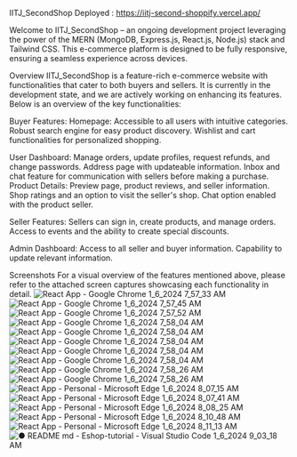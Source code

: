 IITJ_SecondShop Deployed : https://iitj-second-shoppify.vercel.app/

Welcome to IITJ_SecondShop – an ongoing development project leveraging the power of the MERN (MongoDB, Express.js, React.js, Node.js) stack and Tailwind CSS. This e-commerce platform is designed to be fully responsive, ensuring a seamless experience across devices.

Overview
IITJ_SecondShop is a feature-rich e-commerce website with functionalities that cater to both buyers and sellers. It is currently in the development state, and we are actively working on enhancing its features. Below is an overview of the key functionalities:

Buyer Features:
Homepage:
Accessible to all users with intuitive categories.
Robust search engine for easy product discovery.
Wishlist and cart functionalities for personalized shopping.

User Dashboard:
Manage orders, update profiles, request refunds, and change passwords.
Address page with updateable information.
Inbox and chat feature for communication with sellers before making a purchase.
Product Details:
Preview page, product reviews, and seller information.
Shop ratings and an option to visit the seller's shop.
Chat option enabled with the product seller.

Seller Features:
Sellers can sign in, create products, and manage orders.
Access to events and the ability to create special discounts.

Admin Dashboard:
Access to all seller and buyer information.
Capability to update relevant information.

Screenshots
For a visual overview of the features mentioned above, please refer to the attached screen captures showcasing each functionality in detail.
![React App - Google Chrome 1_6_2024 7_57_33 AM](https://github.com/komal5730yadav/IITJ_SecondShopify/assets/133533646/5a6c51b1-795d-41c7-ae23-a56b694a9488)
![React App - Google Chrome 1_6_2024 7_57_45 AM](https://github.com/komal5730yadav/IITJ_SecondShopify/assets/133533646/d4f821a2-972f-46e7-8514-a07a8c1e5154)
![React App - Google Chrome 1_6_2024 7_57_52 AM](https://github.com/komal5730yadav/IITJ_SecondShopify/assets/133533646/59f1b585-c508-4650-8575-b1c38889afd5)
![React App - Google Chrome 1_6_2024 7_58_04 AM](https://github.com/komal5730yadav/IITJ_SecondShopify/assets/133533646/6f3a2018-dbe4-4875-84e0-f8dbeac06792)
![React App - Google Chrome 1_6_2024 7_58_04 AM](https://github.com/komal5730yadav/IITJ_SecondShopify/assets/133533646/76757250-a4b9-4484-a402-c8bd36a32821)
![React App - Google Chrome 1_6_2024 7_58_04 AM](https://github.com/komal5730yadav/IITJ_SecondShopify/assets/133533646/6a25f2ea-373a-4860-8409-732a3c4f932b)
![React App - Google Chrome 1_6_2024 7_58_04 AM](https://github.com/komal5730yadav/IITJ_SecondShopify/assets/133533646/1537aa4a-b93c-438a-aa7d-bcbe9ba5c4cf)
![React App - Google Chrome 1_6_2024 7_58_04 AM](https://github.com/komal5730yadav/IITJ_SecondShopify/assets/133533646/9be0373a-3f0e-4e40-be00-5e2a13e7380a)
![React App - Google Chrome 1_6_2024 7_58_26 AM](https://github.com/komal5730yadav/IITJ_SecondShopify/assets/133533646/6e5ad883-2d7d-4ad3-a4ce-c2c89d04f507)
![React App - Google Chrome 1_6_2024 7_58_26 AM](https://github.com/komal5730yadav/IITJ_SecondShopify/assets/133533646/f556b2cb-c72a-4d3e-a435-eba1220fa015)
![React App - Personal - Microsoft​ Edge 1_6_2024 8_07_15 AM](https://github.com/komal5730yadav/IITJ_SecondShopify/assets/133533646/4030eadc-daf0-483d-bb65-5bd9db6b1c14)
![React App - Personal - Microsoft​ Edge 1_6_2024 8_07_41 AM](https://github.com/komal5730yadav/IITJ_SecondShopify/assets/133533646/6d398b35-2660-478d-ac67-e29a42dbb403)
![React App - Personal - Microsoft​ Edge 1_6_2024 8_08_25 AM](https://github.com/komal5730yadav/IITJ_SecondShopify/assets/133533646/c4036261-0e41-4eb1-8b86-04b9db3299ec)
![React App - Personal - Microsoft​ Edge 1_6_2024 8_10_48 AM](https://github.com/komal5730yadav/IITJ_SecondShopify/assets/133533646/d156f806-3b10-47ac-a535-0d8d95c1264c)
![React App - Personal - Microsoft​ Edge 1_6_2024 8_11_13 AM](https://github.com/komal5730yadav/IITJ_SecondShopify/assets/133533646/45cad466-29ef-4bb0-838d-dd74665b5c46)
![● README md - Eshop-tutorial - Visual Studio Code 1_6_2024 9_03_18 AM](https://github.com/komal5730yadav/IITJ_SecondShopify/assets/133533646/667b7f29-a915-4510-ac31-5dcd3333fa27)


